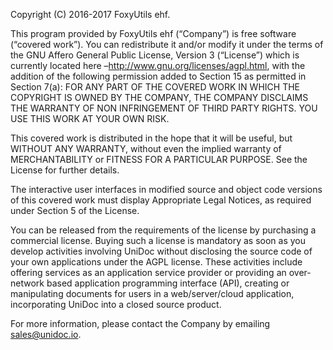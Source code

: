 Copyright (C) 2016-2017 FoxyUtils ehf.

This program provided by FoxyUtils ehf (“Company”) is free software (“covered work”). You can redistribute it and/or modify it under the terms of the GNU Affero General Public License, Version 3 (“License”) which is currently located here –http://www.gnu.org/licenses/agpl.html, with the addition of the following permission added to Section 15 as permitted in Section 7(a): FOR ANY PART OF THE COVERED WORK IN WHICH THE COPYRIGHT IS OWNED BY THE COMPANY, THE COMPANY DISCLAIMS THE WARRANTY OF NON INFRINGEMENT OF THIRD PARTY RIGHTS. YOU USE THIS WORK AT YOUR OWN RISK.

This covered work is distributed in the hope that it will be useful, but WITHOUT ANY WARRANTY, without even the implied warranty of MERCHANTABILITY or FITNESS FOR A PARTICULAR PURPOSE. See the License for further details.

The interactive user interfaces in modified source and object code versions of this covered work must display Appropriate Legal Notices, as required under Section 5 of the License.

You can be released from the requirements of the license by purchasing a commercial license. Buying such a license is mandatory as soon as you develop activities involving UniDoc without disclosing the source code of your own applications under the AGPL license. These activities include offering services as an application service provider or providing an over-network based application programming interface (API), creating or manipulating documents for users in a web/server/cloud application, incorporating UniDoc into a closed source product.

For more information, please contact the Company by emailing sales@unidoc.io.
